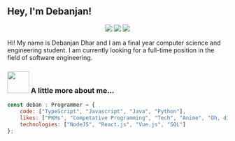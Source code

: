 ## Hey, I'm Debanjan!


<p align="center">
  <a href="https://drive.google.com/file/d/10P8dDHFuAQqfRBNYNYx9heOZgByG9Slj/view?usp=sharing"><img src="https://img.shields.io/badge/Resume-grey?style=for-the-badge&logo=latex" /></a>
  <a href="https://www.linkedin.com/in/debanjan-dhar-85714515a/"><img src="https://img.shields.io/badge/Linkedin-blue?style=for-the-badge&logo=linkedin" /></a>
  <a href="https://twitter.com/DEBANJANDHAR14"><img src="https://img.shields.io/badge/Twitter-grey?style=for-the-badge&logo=twitter" /></a>
</p>

Hi! My name is Debanjan Dhar and I am a final year computer science and engineering student. I am currently looking
for a full-time position in the field of software engineering.

### <img src="https://media.giphy.com/media/VgCDAzcKvsR6OM0uWg/giphy.gif" width="50"> A little more about me...  

```javascript
const deban : Programmer = {
    code: ["TypeScript", "Javascript", "Java", "Python"],
    likes: ["PKMs", "Competative Programming", "Tech", "Anime", "Oh, did i say Programming?"],
    technologies: ["NodeJS", "React.js", "Vue.js", "SQL"]
};
```
